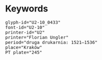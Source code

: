 # Keywords
<pre>
glyph-id="U2-10_0433"
font-id="U2-10"
printer-id="U2"
printer="Florian Ungler"
period="druga drukarnia: 1521—1536"
place="Kraków"
PT plate="245"
</pre>
